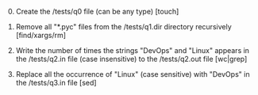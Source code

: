 0. Create the /tests/q0 file (can be any type) [touch]

1. Remove all "*.pyc" files from the /tests/q1.dir directory recursively [find/xargs/rm]

2. Write the number of times the strings "DevOps" and "Linux" appears in the
   /tests/q2.in file (case insensitive) to the /tests/q2.out file [wc|grep]

3. Replace all the occurrence of "Linux" (case sensitive) with "DevOps"
   in the /tests/q3.in file [sed]
